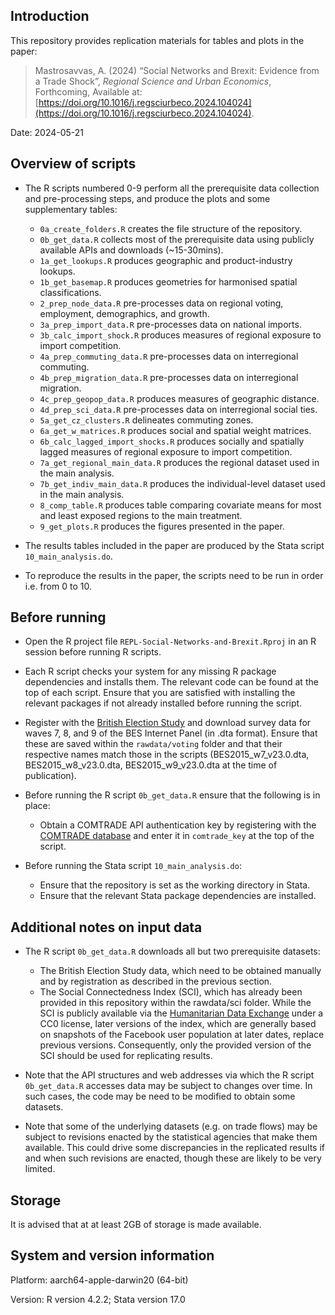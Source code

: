 ## Introduction

This repository provides replication materials for tables and plots in the paper:

> Mastrosavvas, A. (2024) “Social Networks and Brexit: Evidence from a Trade Shock”, *Regional Science and Urban Economics*, Forthcoming, Available at: [https://doi.org/10.1016/j.regsciurbeco.2024.104024](https://doi.org/10.1016/j.regsciurbeco.2024.104024).

Date: 2024-05-21 

## Overview of scripts
* The R scripts numbered 0-9 perform all the prerequisite data collection and pre-processing steps, and produce the plots and some supplementary tables:
  
  * `0a_create_folders.R` creates the file structure of the repository.
  * `0b_get_data.R` collects most of the prerequisite data using publicly available APIs and downloads (~15-30mins). 
  * `1a_get_lookups.R` produces geographic and product-industry lookups.
  * `1b_get_basemap.R` produces geometries for harmonised spatial classifications.
  * `2_prep_node_data.R` pre-processes data on regional voting, employment, demographics, and growth.
  * `3a_prep_import_data.R` pre-processes data on national imports.
  * `3b_calc_import_shock.R` produces measures of regional exposure to import competition.
  * `4a_prep_commuting_data.R` pre-processes data on interregional commuting.
  * `4b_prep_migration_data.R` pre-processes data on interregional migration.
  * `4c_prep_geopop_data.R` produces measures of geographic distance.
  * `4d_prep_sci_data.R` pre-processes data on interregional social ties.
  * `5a_get_cz_clusters.R` delineates commuting zones.
  * `6a_get_w_matrices.R` produces social and spatial weight matrices.
  * `6b_calc_lagged_import_shocks.R` produces socially and spatially lagged measures of regional exposure to import competition.
  * `7a_get_regional_main_data.R` produces the regional dataset used in the main analysis.
  * `7b_get_indiv_main_data.R` produces the individual-level dataset used in the main analysis.
  * `8_comp_table.R` produces table comparing covariate means for most and least exposed regions to the main treatment.
  * `9_get_plots.R` produces the figures presented in the paper.
    
* The results tables included in the paper are produced by the Stata script `10_main_analysis.do`. 
* To reproduce the results in the paper, the scripts need to be run in order i.e. from 0 to 10.
 
## Before running

* Open the R project file `REPL-Social-Networks-and-Brexit.Rproj` in an R session before running R scripts.
  
* Each R script checks your system for any missing R package dependencies and installs them. The relevant code can be found at the top of each script. Ensure that you are satisfied with installing the relevant packages if not already installed before running the script.
  

* Register with the [British Election Study](https://www.britishelectionstudy.com/wp-login.php?action=register) and download survey data for waves 7, 8, and 9 of the BES Internet Panel (in .dta format). Ensure that these are saved within the  `rawdata/voting` folder and that their respective names match those in the scripts (BES2015_w7_v23.0.dta, BES2015_w8_v23.0.dta, BES2015_w9_v23.0.dta at the time of publication).
    
* Before running the R script `0b_get_data.R` ensure that the following is in place:
  
  * Obtain a COMTRADE API authentication key by registering with the [COMTRADE database](https://comtradedeveloper.un.org/signin?returnUrl=%2F) and enter it in `comtrade_key` at the top of the script.

* Before running the Stata script `10_main_analysis.do`:
   *  Ensure that the repository is set as the working directory in Stata.
   *  Ensure that the relevant Stata package dependencies are installed.

 ## Additional notes on input data

 * The R script `0b_get_data.R` downloads all but two prerequisite datasets:
    * The British Election Study data, which need to be obtained manually and by registration as described in the previous section.
    * The Social Connectedness Index (SCI), which has already been provided in this repository within the rawdata/sci folder. While the SCI is publicly available via the [Humanitarian Data Exchange](https://data.humdata.org/dataset/social-connectedness-index?) under a CC0 license, later versions of the index, which are generally based on snapshots of the Facebook user population at later dates, replace previous versions. Consequently, only the provided version of the SCI should be used for replicating results.
  
  * Note that the API structures and web addresses via which the R script `0b_get_data.R` accesses data may be subject to changes over time. In such cases, the code may be need to be modified to obtain some datasets.

  * Note that some of the underlying datasets (e.g. on trade flows) may be subject to revisions enacted by the statistical agencies that make them available. This could drive some discrepancies in the replicated results if and when such revisions are enacted, though these are likely to be very limited.

 ## Storage

 It is advised that at at least 2GB of storage is made available.

 ## System and version information

 Platform: aarch64-apple-darwin20 (64-bit) 
 
 Version: R version 4.2.2; Stata version 17.0
 
 
